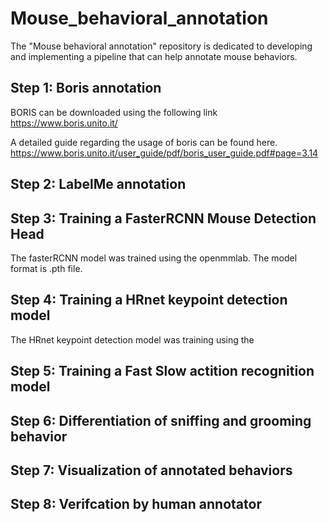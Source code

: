 # Mouse_behavioral_annotation
The "Mouse behavioral annotation" repository is dedicated to developing and implementing a pipeline that can help annotate mouse behaviors.

## Step 1: Boris annotation
BORIS can be downloaded using the following link
https://www.boris.unito.it/

A detailed guide regarding the usage of boris can be found here. 
https://www.boris.unito.it/user_guide/pdf/boris_user_guide.pdf#page=3.14

## Step 2: LabelMe annotation

## Step 3: Training a FasterRCNN Mouse Detection Head
The fasterRCNN model was trained using the openmmlab. The model format is .pth file. 


## Step 4: Training a HRnet keypoint detection model
The HRnet keypoint detection model was training using the 

## Step 5: Training a Fast Slow actition recognition model


## Step 6: Differentiation of sniffing and grooming behavior


## Step 7: Visualization of annotated behaviors 


## Step 8: Verifcation by human annotator
